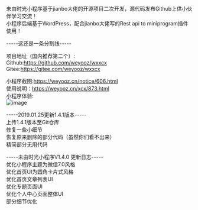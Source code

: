 未由时光小程序基于jianbo大佬的开源项目二次开发，源代码发布Github上供小伙伴学习交流！<br>
小程序后端基于WordPress，配合jianbo大佬写的Rest api to miniprogram插件使用！<br>

-----这还是一条分割线-----

项目地址（国内推荐第二个）:<br>
Github:https://github.com/weyooz/wxxcx <br>
Gitee:https://gitee.com/weyooz/wxxcx

小程序截图:https://weyooz.cn/notice/606.html <br>
使用说明：https://weyooz.cn/xcx/873.html <br>
小程序体验:<br>![image](https://cdn.weyooz.cn/wp-content/uploads/gh_6e51asmall.jpg)


-----2019.01.25更新1.4.1版本-----<br>
上传1.4.1版本至Git仓库<br>
修复一些小细节<br>
恢复原来删除的部分代码（虽然你们看不出来）<br>
精简部分无用代码

-----未由时光小程序V1.4.0 更新日志-----<br>
优化小程序主题为微信7.0风格<br>
优化首页UI为圆角卡片式风格<br>
优化首页文章列表UI<br>
优化专题页面UI<br>
优化个人中心页面整体UI<br>
部分细节优化
